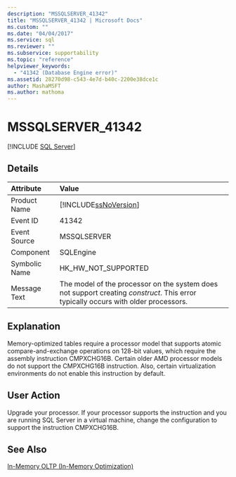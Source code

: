 ```yaml
---
description: "MSSQLSERVER_41342"
title: "MSSQLSERVER_41342 | Microsoft Docs"
ms.custom: ""
ms.date: "04/04/2017"
ms.service: sql
ms.reviewer: ""
ms.subservice: supportability
ms.topic: "reference"
helpviewer_keywords: 
  - "41342 (Database Engine error)"
ms.assetid: 28270d98-c543-4e7d-b40c-2200e38dce1c
author: MashaMSFT
ms.author: mathoma
---
```

# MSSQLSERVER_41342
 [!INCLUDE [SQL Server](../../includes/applies-to-version/sqlserver.md)]
  
## Details  
  
| Attribute | Value |  
| :-------- | :---- |  
|Product Name|[!INCLUDE[ssNoVersion](../../includes/ssnoversion-md.md)]|  
|Event ID|41342|  
|Event Source|MSSQLSERVER|  
|Component|SQLEngine|  
|Symbolic Name|HK_HW_NOT_SUPPORTED|  
|Message Text|The model of the processor on the system does not support creating *construct*. This error typically occurs with older processors.|  
  
## Explanation  
Memory-optimized tables require a processor model that supports atomic compare-and-exchange operations on 128-bit values, which require the assembly instruction CMPXCHG16B. Certain older AMD processor models do not support the CMPXCHG16B instruction. Also, certain virtualization environments do not enable this instruction by default.  
  
## User Action  
Upgrade your processor. If your processor supports the instruction and you are running SQL Server in a virtual machine, change the configuration to support the instruction CMPXCHG16B.  
  
## See Also  
[In-Memory OLTP &#40;In-Memory Optimization&#41;](~/relational-databases/in-memory-oltp/in-memory-oltp-in-memory-optimization.md)  
  
